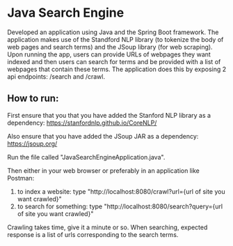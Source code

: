 # Java Search Engine
Developed an application using Java and the Spring Boot framework. The application makes use of the Standford NLP library (to tokenize the body of web pages and search terms) and the JSoup library (for web scraping). Upon running the app, users can provide URLs of webpages they want indexed and then users can search for terms and be provided with a list of webpages that contain these terms. The application does this by exposing 2 api endpoints: /search and /crawl.
## How to run:
First ensure that you that you have added the Stanford NLP library as a dependency: https://stanfordnlp.github.io/CoreNLP/

Also ensure that you have added the JSoup JAR as a dependency: https://jsoup.org/

Run the file called "JavaSearchEngineApplication.java".

Then either in your web browser or preferably in an application like Postman:
1) to index a website: type "http://localhost:8080/crawl?url={url of site you want crawled}"
2) to search for something: type "http://localhost:8080/search?query={url of site you want crawled}"

Crawling takes time, give it a minute or so.
When searching, expected response is a list of urls corresponding to the search terms.
